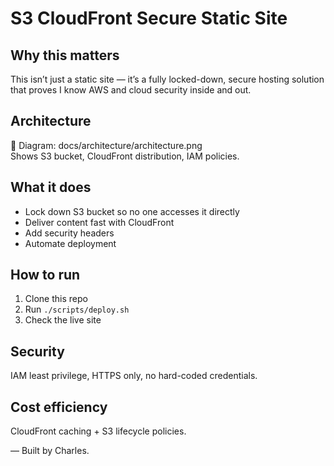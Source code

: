 # S3 CloudFront Secure Static Site

## Why this matters
This isn’t just a static site — it’s a fully locked-down, secure hosting solution that proves I know AWS and cloud security inside and out.

## Architecture
📌 Diagram: docs/architecture/architecture.png  
Shows S3 bucket, CloudFront distribution, IAM policies.

## What it does
- Lock down S3 bucket so no one accesses it directly
- Deliver content fast with CloudFront
- Add security headers
- Automate deployment

## How to run
1. Clone this repo
2. Run `./scripts/deploy.sh`
3. Check the live site

## Security
IAM least privilege, HTTPS only, no hard-coded credentials.

## Cost efficiency
CloudFront caching + S3 lifecycle policies.

— Built by Charles.

